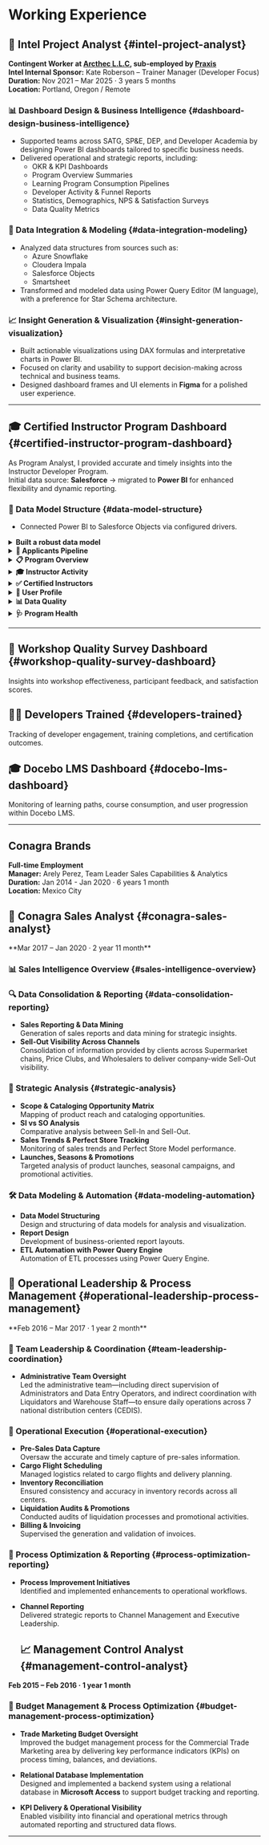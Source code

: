 # Working Experience


## 🧠 Intel Project Analyst {#intel-project-analyst} 
<div id="working-experience-intel-project-analyst"></div>

**Contingent Worker at [Arcthec L.L.C](https://www.linkedin.com/company/artechllc/), sub-employed by [Praxis](https://www.linkedin.com/company/praxis_2/)**  
**Intel Internal Sponsor:** Kate Roberson – Trainer Manager (Developer Focus)  
**Duration:** Nov 2021 – Mar 2025  ·  3 years 5 months  
**Location:** Portland, Oregon / Remote  

### 📊 Dashboard Design & Business Intelligence {#dashboard-design-business-intelligence}


- Supported teams across SATG, SP&E, DEP, and Developer Academia by designing Power BI dashboards tailored to specific business needs.
- Delivered operational and strategic reports, including:
  - OKR & KPI Dashboards  
  - Program Overview Summaries  
  - Learning Program Consumption Pipelines  
  - Developer Activity & Funnel Reports  
  - Statistics, Demographics, NPS & Satisfaction Surveys  
  - Data Quality Metrics

### 🔗 Data Integration & Modeling {#data-integration-modeling}

- Analyzed data structures from sources such as:
  - Azure Snowflake  
  - Cloudera Impala  
  - Salesforce Objects  
  - Smartsheet  
- Transformed and modeled data using Power Query Editor (M language), with a preference for Star Schema architecture.

### 📈 Insight Generation & Visualization {#insight-generation-visualization}

- Built actionable visualizations using DAX formulas and interpretative charts in Power BI.
- Focused on clarity and usability to support decision-making across technical and business teams.
- Designed dashboard frames and UI elements in **Figma** for a polished user experience.

---

## 🎓 Certified Instructor Program Dashboard {#certified-instructor-program-dashboard}
<div id="working-experience-intel-cip-dashboard"></div>

As Program Analyst, I provided accurate and timely insights into the Instructor Developer Program.  
Initial data source: **Salesforce** → migrated to **Power BI** for enhanced flexibility and dynamic reporting.

### 🧩 Data Model Structure {#data-model-structure}

- Connected Power BI to Salesforce Objects via configured drivers.

 <details>
 <summary><strong>Built a robust data model</strong></summary>
  <br>
  - FactLearningPlan  
  - FactCertifiedStatus  
  - FactInstructors  
  - FactInstructorActivity  
  - DimAccounts  
  - DimGeo  
  - DimDate  
  - DimCourses  
  - DimLearningPlans  
  - DimInstructorSponsors
</details>

<details>
  <summary><strong>📌 Applicants Pipeline</strong></summary>
  <br>
  - Visualized applicant progress across learning plans and courses.
  - Enabled drill-down functionality for Program Managers and Sponsors.
  - Interactive filters: geography, sponsor, company, course status.
  - Highlighted “Pending Approval” status for managerial action.
  - Exportable Applicant Status table for Excel analysis.
  - Implemented custom DAX measure: **Days Inactive** (based on Salesforce activity field).
 <br>
  <img width="501" height="305" alt="Applicants Pipeline" src="https://github.com/user-attachments/assets/d291bd6e-93a2-4fcd-85bb-c5f769672a80" />
</details>

<details>
  <summary><strong>📋 Program Overview</strong></summary>
  <br>
  Summary of program stages, enrollment metrics, and certification progress.
</details>

<details>
  <summary><strong>🎓 Instructor Activity</strong></summary>
  <br>
  Tracking of instructor engagement, course delivery, and certification support.
</details>

<details>
  <summary><strong>✅ Certified Instructors</strong></summary>
  <br>
  Overview of certified instructors by region, sponsor, and program.
</details>

<details>
  <summary><strong>👤 User Profile</strong></summary>
  <br>
  Individual applicant profiles with progress, prerequisites, and activity logs.
</details>

<details>
  <summary><strong>📊 Data Quality</strong></summary>
  <br>
  Metrics on data completeness, accuracy, and update frequency.
</details>

<details>
  <summary><strong>🩺 Program Health</strong></summary>
  <br>
  Aggregated indicators of program performance, satisfaction, and growth.
</details>

----

## 🧪 Workshop Quality Survey Dashboard  {#workshop-quality-survey-dashboard}
<div id="working-experience-intel-qualtrics-dashboard"></div>

Insights into workshop effectiveness, participant feedback, and satisfaction scores.

## 👨‍💻 Developers Trained  {#developers-trained}
<div id="working-experience-intel-devtrained-dashboard"></div>

Tracking of developer engagement, training completions, and certification outcomes.

## 🎓 Docebo LMS Dashboard  {#docebo-lms-dashboard}
<div id="working-experience-intel-docebo-dashboard"></div>
Monitoring of learning paths, course consumption, and user progression within Docebo LMS.

--------------------------------------------------------------------------------------------------

## Conagra Brands

**Full-time Employment**  
**Manager:** Arely Perez, Team Leader Sales Capabilities & Analytics  
**Duration:** Jan 2014 - Jan 2020 · 6 years 1 month  
**Location:** Mexico City


## 🧠 Conagra Sales Analyst {#conagra-sales-analyst}
<div id="working-experience-conagra-sales-analyst"></div>
**Mar 2017 – Jan 2020 · 2 year 11 month**  

### 📊 Sales Intelligence Overview {#sales-intelligence-overview}

### 🔍 Data Consolidation & Reporting {#data-consolidation-reporting}
- **Sales Reporting & Data Mining**  
  Generation of sales reports and data mining for strategic insights.
- **Sell-Out Visibility Across Channels**  
  Consolidation of information provided by clients across Supermarket chains, Price Clubs, and Wholesalers to deliver company-wide Sell-Out visibility.

### 🧭 Strategic Analysis {#strategic-analysis}
- **Scope & Cataloging Opportunity Matrix**  
  Mapping of product reach and cataloging opportunities.
- **SI vs SO Analysis**  
  Comparative analysis between Sell-In and Sell-Out.
- **Sales Trends & Perfect Store Tracking**  
  Monitoring of sales trends and Perfect Store Model performance.
- **Launches, Seasons & Promotions**  
  Targeted analysis of product launches, seasonal campaigns, and promotional activities.

### 🛠️ Data Modeling & Automation  {#data-modeling-automation}
- **Data Model Structuring**  
  Design and structuring of data models for analysis and visualization.
- **Report Design**  
  Development of business-oriented report layouts.
- **ETL Automation with Power Query Engine**  
  Automation of ETL processes using Power Query Engine.

## 🏢 Operational Leadership & Process Management {#operational-leadership-process-management}
<div id="working-experience-conagra-operational-managment"></div>
**Feb 2016 – Mar 2017 · 1 year 2 month**  


### 👥 Team Leadership & Coordination {#team-leadership-coordination}
- **Administrative Team Oversight**  
  Led the administrative team—including direct supervision of Administrators and Data Entry Operators, and indirect coordination with Liquidators and Warehouse Staff—to ensure daily operations across 7 national distribution centers (CEDIS).

### 🚚 Operational Execution {#operational-execution}
- **Pre-Sales Data Capture**  
  Oversaw the accurate and timely capture of pre-sales information.
- **Cargo Flight Scheduling**  
  Managed logistics related to cargo flights and delivery planning.
- **Inventory Reconciliation**  
  Ensured consistency and accuracy in inventory records across all centers.
- **Liquidation Audits & Promotions**  
  Conducted audits of liquidation processes and promotional activities.
- **Billing & Invoicing**  
  Supervised the generation and validation of invoices.

### 🔧 Process Optimization & Reporting {#process-optimization-reporting}
- **Process Improvement Initiatives**  
  Identified and implemented enhancements to operational workflows.
- **Channel Reporting**  
  Delivered strategic reports to Channel Management and Executive Leadership.

  ## 📈 Management Control Analyst  {#management-control-analyst}
  <div id="working-experience-conagra-managcontrol-analyst"></div>
**Feb 2015 – Feb 2016 · 1 year 1 month**  


### 🧮 Budget Management & Process Optimization {#budget-management-process-optimization}
- **Trade Marketing Budget Oversight**  
  Improved the budget management process for the Commercial Trade Marketing area by delivering key performance indicators (KPIs) on process timing, balances, and deviations.

- **Relational Database Implementation**  
  Designed and implemented a backend system using a relational database in **Microsoft Access** to support budget tracking and reporting.

- **KPI Delivery & Operational Visibility**  
  Enabled visibility into financial and operational metrics through automated reporting and structured data flows.

---

